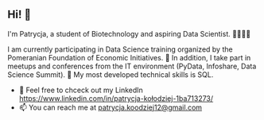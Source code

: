 ## Hi! 👋

I'm Patrycja, a student of Biotechnology and aspiring Data Scientist. 🧪🧙🏼‍♀️

I am currently participating in Data Science training organized by the Pomeranian Foundation of Economic Initiatives. 🦄 In addition, I take part in meetups and conferences from the IT environment (PyData, Infoshare, Data Science Summit). 🦩 My most developed technical skills is SQL.
- 🌱  Feel free to chceck out my LinkedIn https://www.linkedin.com/in/patrycja-kołodziej-1ba713273/
- 📫  You can reach me at patrycja.koodziej12@gmail.com 

<!---
PatrycjaKolodziej/PatrycjaKolodziej is a ✨ special ✨ repository because its `README.md` (this file) appears on your GitHub profile.
You can click the Preview link to take a look at your changes.
--->
